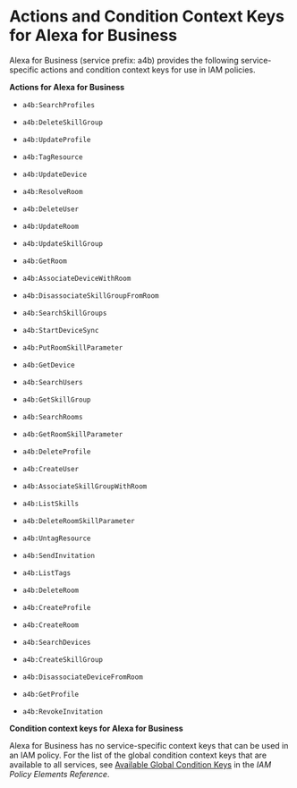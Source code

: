 # Actions and Condition Context Keys for Alexa for Business<a name="list_a4b"></a>

Alexa for Business \(service prefix: a4b\) provides the following service\-specific actions and condition context keys for use in IAM policies\.

**Actions for Alexa for Business**

+ `a4b:SearchProfiles`

+ `a4b:DeleteSkillGroup`

+ `a4b:UpdateProfile`

+ `a4b:TagResource`

+ `a4b:UpdateDevice`

+ `a4b:ResolveRoom`

+ `a4b:DeleteUser`

+ `a4b:UpdateRoom`

+ `a4b:UpdateSkillGroup`

+ `a4b:GetRoom`

+ `a4b:AssociateDeviceWithRoom`

+ `a4b:DisassociateSkillGroupFromRoom`

+ `a4b:SearchSkillGroups`

+ `a4b:StartDeviceSync`

+ `a4b:PutRoomSkillParameter`

+ `a4b:GetDevice`

+ `a4b:SearchUsers`

+ `a4b:GetSkillGroup`

+ `a4b:SearchRooms`

+ `a4b:GetRoomSkillParameter`

+ `a4b:DeleteProfile`

+ `a4b:CreateUser`

+ `a4b:AssociateSkillGroupWithRoom`

+ `a4b:ListSkills`

+ `a4b:DeleteRoomSkillParameter`

+ `a4b:UntagResource`

+ `a4b:SendInvitation`

+ `a4b:ListTags`

+ `a4b:DeleteRoom`

+ `a4b:CreateProfile`

+ `a4b:CreateRoom`

+ `a4b:SearchDevices`

+ `a4b:CreateSkillGroup`

+ `a4b:DisassociateDeviceFromRoom`

+ `a4b:GetProfile`

+ `a4b:RevokeInvitation`

**Condition context keys for Alexa for Business**

Alexa for Business has no service\-specific context keys that can be used in an IAM policy\. For the list of the global condition context keys that are available to all services, see [Available Global Condition Keys](reference_policies_condition-keys.md#AvailableKeys) in the *IAM Policy Elements Reference*\.